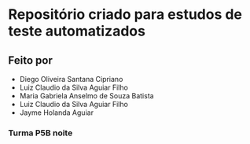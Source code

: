 # Repositório criado para estudos de teste automatizados

## Feito por 

<ul>
  <li>Diego Oliveira Santana Cipriano</li>
  <li>Luiz Claudio da Silva Aguiar Filho</li>
  <li>Maria Gabriela Anselmo de Souza Batista</li>
  <li>Luiz Claudio da Silva Aguiar Filho</li>
  <li>Jayme Holanda Aguiar</li>
</ul>

### Turma P5B noite
